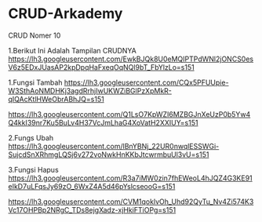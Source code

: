 # CRUD-Arkademy
CRUD Nomer 10

1.Berikut Ini Adalah Tampilan CRUDNYA 
https://lh3.googleusercontent.com/EwkBJQk8U0eMQIPTPdWNl2jONCS0esV6z5EDxJUasAP2kpDpqHaFxeqOqNQl9bT_FbYlzLo=s151

1.Fungsi Tambah 
https://lh3.googleusercontent.com/CQx5PFUUpie-W3SthAoNMDHKj3agdRrhjIwUKWZiBGlPzXpMkR-qIQAcKtlHWeObrABhJQ=s151

https://lh3.googleusercontent.com/Q1LsO7KpWZI6MZBGJnXeUzP0b5Yw4Q4kkI39nr7Ku5BuLv4H37VcJmLhaG4XoVatH2XXIUY=s151

2.Fungs Ubah 
https://lh3.googleusercontent.com/lBnYBNj_22UR0nwqlESSWGi-SujcdSnXRhmgLQSj6v272voNwkHnKKbJtcwrmbuUl3vU=s151

3.Fungsi Hapus
https://lh3.googleusercontent.com/R3a7iMW0zin7fhEWeoL4hJQZ4G3KE91eIkD7uLFqsJy69zO_6WxZ4A5d46pYslcseooG=s151

https://lh3.googleusercontent.com/CVM1qoklvOh_Uhd92QyTu_Nv4Zi574K3Vc17OHPBp2NRgC_TDs8ejgXadz-xjHkiFTiOPg=s151

